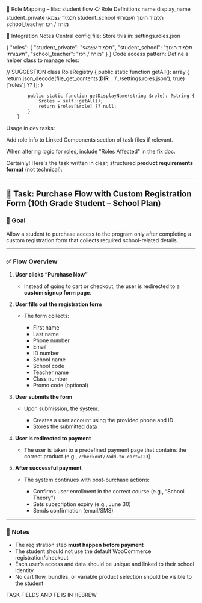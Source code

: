 🧠 Role Mapping – lilac student flow
📋 Role Definitions
name	display_name
student_private	תלמיד עצמאי
student_school	תלמיד חינוך תעבורתי
school_teacher	מורה / רכז

🧱 Integration Notes
Central config file:
Store this in: settings.roles.json


{
  "roles": {
    "student_private": "תלמיד עצמאי",
    "student_school": "תלמיד חינוך תעבורתי",
    "school_teacher": "מורה / רכז"
  }
}
Code access pattern:
Define a helper class to manage roles:


// SUGGESTION
        class RoleRegistry {
            public static function getAll(): array {
                return json_decode(file_get_contents(__DIR__ . '/../settings.roles.json'), true)['roles'] ?? [];
            }

            public static function getDisplayName(string $role): ?string {
                $roles = self::getAll();
                return $roles[$role] ?? null;
            }
        }
Usage in dev tasks:

Add role info to Linked Components section of task files if relevant.

When altering logic for roles, include "Roles Affected" in the fix doc.


Certainly! Here's the task written in clear, structured **product requirements format** (not technical):

---

## 🧾 Task: Purchase Flow with Custom Registration Form (10th Grade Student – School Plan)

### 🎯 Goal

Allow a student to purchase access to the program only after completing a custom registration form that collects required school-related details.

---

### ✅ Flow Overview

1. **User clicks “Purchase Now”**

   * Instead of going to cart or checkout, the user is redirected to a **custom signup form page**.

2. **User fills out the registration form**

   * The form collects:

     * First name
     * Last name
     * Phone number
     * Email
     * ID number
     * School name
     * School code
     * Teacher name
     * Class number
     * Promo code (optional)

3. **User submits the form**

   * Upon submission, the system:

     * Creates a user account using the provided phone and ID
     * Stores the submitted data

4. **User is redirected to payment**

   * The user is taken to a predefined payment page that contains the correct product (e.g., `/checkout/?add-to-cart=123`)

5. **After successful payment**

   * The system continues with post-purchase actions:

     * Confirms user enrollment in the correct course (e.g., “School Theory”)
     * Sets subscription expiry (e.g., June 30)
     * Sends confirmation (email/SMS)

---

### 📌 Notes

* The registration step **must happen before payment**
* The student should not use the default WooCommerce registration/checkout
* Each user’s access and data should be unique and linked to their school identity
* No cart flow, bundles, or variable product selection should be visible to the student


TASK FIELDS AND FE IS IN HEBREW
